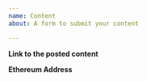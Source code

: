 ```yaml
---
name: Content
about: A form to submit your content

---
```


**Link to the posted content**

**Ethereum Address**
